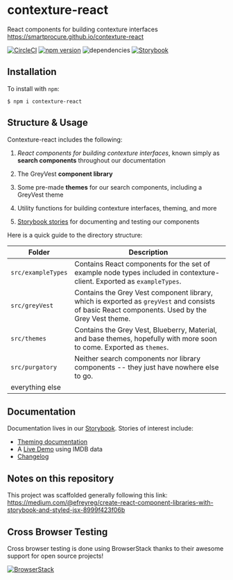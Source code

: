 # contexture-react

React components for building contexture interfaces https://smartprocure.github.io/contexture-react

<!---
Comment this out once we enable greenkeeper
[![Greenkeeper badge](https://badges.greenkeeper.io/smartprocure/contexture-react.svg)](https://greenkeeper.io/)
--->

[![CircleCI](https://circleci.com/gh/smartprocure/contexture-react.svg?style=svg)](https://circleci.com/gh/smartprocure/contexture-react)
[![npm version](https://badge.fury.io/js/contexture-react.svg)](https://badge.fury.io/js/contexture-react)
![dependencies](https://david-dm.org/smartprocure/contexture-react.svg)
[![Storybook](https://img.shields.io/badge/BUILT_WITH-STORYBOOK-f1618c.svg?style=for-the-badge)](https://smartprocure.github.io/contexture-react)

## Installation

To install with `npm`:

```
$ npm i contexture-react
```

## Structure & Usage

Contexture-react includes the following:

1. _React components for building contexture interfaces_, known simply as **search components** throughout our documentation

2. The GreyVest **component library**

3. Some pre-made **themes** for our search components, including a GreyVest theme

4. Utility functions for building contexture interfaces, theming, and more

5. [Storybook stories](https://smartprocure.github.io/contexture-react) for documenting and testing our components

Here is a quick guide to the directory structure:

| Folder             | Description                                                                                                                                    |
| ------------------ | ---------------------------------------------------------------------------------------------------------------------------------------------- |
| `src/exampleTypes` | Contains React components for the set of example node types included in contexture-client. Exported as `exampleTypes`.                         |
| `src/greyVest`     | Contains the Grey Vest component library, which is exported as `greyVest` and consists of basic React components. Used by the Grey Vest theme. |
| `src/themes`       | Contains the Grey Vest, Blueberry, Material, and base themes, hopefully with more soon to come. Exported as `themes`.                          |
| `src/purgatory`    | Neither search components nor library components -- they just have nowhere else to go.                                                         |
| everything else    |

## Documentation

Documentation lives in our [Storybook](https://smartprocure.github.io/contexture-react). Stories of interest include:

- [Theming documentation](https://smartprocure.github.io/contexture-react/?path=/story/developer-notes-docs--theme-api)
- A [Live Demo](https://smartprocure.github.io/contexture-react/?path=/story/live-demos-imdb-search--dynamic-search-layout) using IMDB data
- [Changelog](https://github.com/smartprocure/contexture/blob/master/packages/react/CHANGELOG.md)

## Notes on this repository

This project was scaffolded generally following this link: https://medium.com/@efreyreg/create-react-component-libraries-with-storybook-and-styled-jsx-8999f423f06b

## Cross Browser Testing

Cross browser testing is done using BrowserStack thanks to their awesome support for open source projects!

[![BrowserStack](https://p14.zdusercontent.com/attachment/1015988/jKFhzb4Aj7J0lTB0zLpzYpFzs?token=eyJhbGciOiJkaXIiLCJlbmMiOiJBMTI4Q0JDLUhTMjU2In0..kRqEzKpnuMPlCW73WjIR2g.721XUudT3iSydu0vWxcM3LWbPRpr3SYQwZBkzIPmL4ffyYG2Sqa99fKq8dREp6vRd5EUeW8Yfzp3Vyx79eFYT5jpXWNv8EeeqmmaPb-Eg9YzJSdxhfmBnOc553RWhFjo6pz8UqqU7BlVo2IVnOY6Tkt82TqscBvCJQAp0KG5kgIzcHr5Q5v6CNobhIT0I2cwisx5qqsEX-cCE-FIOg-fVR_qxKDC6n9HotXYuIfucF8KWGUl3a-346pIFtLtaVKDtNNazLIq1v5TOVSPZTRvG59i9kKK9j5f43DGwuO3R_Q.8ZT1ToTcXfhc5cwpj_kB1w)](http://browserstack.com/)
